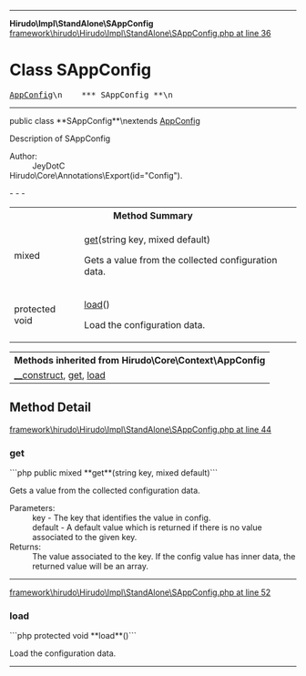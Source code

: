 - - -

**Hirudo\Impl\StandAlone\SAppConfig**
<a href="https://github.com/JeyDotC/Hirudo-docs/blob/master/source/framework/hirudo/Hirudo/Impl/StandAlone/SAppConfig.php.md#line36" class="location">framework\hirudo\Hirudo\Impl\StandAlone\SAppConfig.php at line 36</a>

# Class SAppConfig #

<pre class="tree"><a href="https://github.com/JeyDotC/Hirudo-docs/blob/master/hirudo/core/context/appconfig.html">AppConfig</a>\n    *** SAppConfig **\n</pre>

- - -

<p class="signature">public  class **SAppConfig**\nextends <a href="https://github.com/JeyDotC/Hirudo-docs/blob/master/hirudo/core/context/appconfig.html">AppConfig</a>

</p>

<div class="comment" id="overview_description"><p>Description of SAppConfig</p></div>

<dl>
<dt>Author:</dt>
<dd>JeyDotC</dd>
<dt>Hirudo\Core\Annotations\Export(id="Config").</dt>
</dl>
- - -

<table id="summary_method">
<tr><th colspan="2">Method Summary</th></tr>
<tr>
<td class="type"> mixed</td>
<td class="description"><p class="name"><a href="#get()">get</a>(string key, mixed default)</p><p class="description">Gets a value from the collected configuration data.</p></td>
</tr>
<tr>
<td class="type">protected  void</td>
<td class="description"><p class="name"><a href="#load()">load</a>()</p><p class="description">Load the configuration data.</p></td>
</tr>
</table>

<table class="inherit">
<tr><th colspan="2">Methods inherited from Hirudo\Core\Context\AppConfig</th></tr>
<tr><td><a href="https://github.com/JeyDotC/Hirudo-docs/blob/master/hirudo/core/context/appconfig.html#__construct()">__construct</a>, <a href="https://github.com/JeyDotC/Hirudo-docs/blob/master/hirudo/core/context/appconfig.html#get()">get</a>, <a href="https://github.com/JeyDotC/Hirudo-docs/blob/master/hirudo/core/context/appconfig.html#load()">load</a></td></tr></table>

<h2 id="detail_method">Method Detail</h2>
<a href="https://github.com/JeyDotC/Hirudo-docs/blob/master/source/framework/hirudo/Hirudo/Impl/StandAlone/SAppConfig.php.md#line44" class="location">framework\hirudo\Hirudo\Impl\StandAlone\SAppConfig.php at line 44</a>

<h3 id="get()">get</h3>
```php
public  mixed **get**(string key, mixed default)```
<div class="details">
<p>Gets a value from the collected configuration data.</p><dl>
<dt>Parameters:</dt>
<dd>key - The key that identifies the value in config.</dd>
<dd>default - A default value which is returned if there is no value associated to the given key.</dd>
<dt>Returns:</dt>
<dd>The value associated to the key. If the config value has inner data, the returned value will be an array.</dd>
</dl>
</div>

- - -

<a href="https://github.com/JeyDotC/Hirudo-docs/blob/master/source/framework/hirudo/Hirudo/Impl/StandAlone/SAppConfig.php.md#line52" class="location">framework\hirudo\Hirudo\Impl\StandAlone\SAppConfig.php at line 52</a>

<h3 id="load()">load</h3>
```php
protected  void **load**()```
<div class="details">
<p>Load the configuration data.</p></div>

- - -

